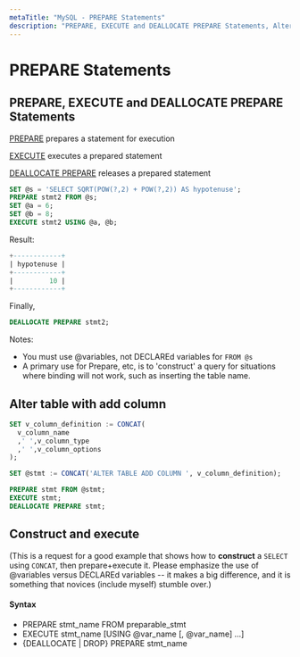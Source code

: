 ```yaml
---
metaTitle: "MySQL - PREPARE Statements"
description: "PREPARE, EXECUTE and DEALLOCATE PREPARE Statements, Alter table with add column, Construct and execute"
---
```


# PREPARE Statements



## PREPARE, EXECUTE and DEALLOCATE PREPARE Statements


[PREPARE](http://dev.mysql.com/doc/refman/5.7/en/prepare.html) prepares a statement for execution

[EXECUTE](http://dev.mysql.com/doc/refman/5.7/en/execute.html) executes a prepared statement

[DEALLOCATE PREPARE](http://dev.mysql.com/doc/refman/5.7/en/deallocate-prepare.html) releases a prepared statement

```sql
SET @s = 'SELECT SQRT(POW(?,2) + POW(?,2)) AS hypotenuse';
PREPARE stmt2 FROM @s;
SET @a = 6;
SET @b = 8;
EXECUTE stmt2 USING @a, @b;

```

Result:

```sql
+------------+
| hypotenuse |
+------------+
|         10 |
+------------+

```

Finally,

```sql
DEALLOCATE PREPARE stmt2;

```

Notes:

- You must use @variables, not DECLAREd variables for `FROM @s`
- A primary use for Prepare, etc, is to 'construct' a query for situations where binding will not work, such as inserting the table name.



## Alter table with add column


```sql
SET v_column_definition := CONCAT(
  v_column_name
  ,' ',v_column_type
  ,' ',v_column_options 
);

SET @stmt := CONCAT('ALTER TABLE ADD COLUMN ', v_column_definition);

PREPARE stmt FROM @stmt;
EXECUTE stmt;
DEALLOCATE PREPARE stmt;

```



## Construct and execute


(This is a request for a good example that shows how to **construct** a `SELECT` using `CONCAT`, then prepare+execute it.  Please emphasize the use of @variables versus DECLAREd variables -- it makes a big difference, and it is something that novices (include myself) stumble over.)



#### Syntax


- PREPARE stmt_name FROM preparable_stmt
- EXECUTE stmt_name [USING @var_name [, @var_name] ...]
- {DEALLOCATE | DROP} PREPARE stmt_name

